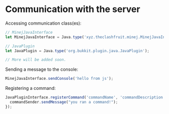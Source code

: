 # Communication with the server

Accessing communication class(es):
```js
// MinejJavaInterface
let MinejJavaInterface = Java.type('xyz.theclashfruit.minej.MinejJavaInterface');

// JavaPlugin
let JavaPlugin = Java.type('org.bukkit.plugin.java.JavaPlugin');

// More will be added soon.
```

Sending a message to the console:
```js
MinejJavaInterface.sendConsole('hello from js');
```

Registering a command:
```js
JavaPluginInterface.registerCommand('commandName', 'commandDescription', 'command.permission', (commandSender, s, strings) => {
  commandSender.sendMessage("you ran a command!");
});
```